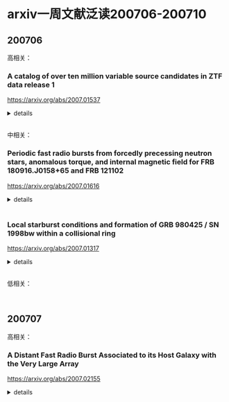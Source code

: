 # arxiv一周文献泛读200706-200710

## 200706

高相关：

### A catalog of over ten million variable source candidates in ZTF data release 1

https://arxiv.org/abs/2007.01537

<details>
<summary>details</summary>

Authors: Eran O. Ofek, Maayane Soumagnac, Guy Nir et al.
Comments: Submitted to MNRAS

Variable sources probe a wide range of astrophysical phenomena. We present a catalog of over ten million variable source candidates found in Data Release 1 (DR1) of the Zwicky Transient Facility (ZTF). We perform a periodicity search up to a frequency of 160 day^-1, and we classify the light curves into erratic and smooth variables. We also present variability indicators and the results of a periodicity search, up to a frequency of 5 day^-1, for about 1 billion sources in the ZTF-DR1 light curve database. We present several new short-period (<90 min) candidates, and about 60 new dwarf nova candidates, including two candidate eclipsing systems. Both the 10 million variables catalog and ~1 billion source catalog are available online in catsHTM format. 

</details>

<br />

中相关：

### Periodic fast radio bursts from forcedly  precessing neutron stars, anomalous torque, and internal magnetic field  for FRB 180916.J0158+65 and FRB 121102

https://arxiv.org/abs/2007.01616

<details>
<summary>details</summary>

Authors: Denis Nikolaevich Sob'yanin (Lebedev Physical Institute)
Comments: 8 pages, 2 figures, MNRAS accepted

A recent discovery of the periodic activity of the repeating fast radio burst source FRB 180916.J0158+65 in the Canadian Hydrogen Intensity Mapping Experiment (CHIME) hints at possible origin of the FRB from a freely precessing neutron star with a magnetar magnetic field of about $10^{16}$ G. However, the absence of simultaneously detected high-energy emission in the Swift and AGILE observations imposes stringent constraints on the field magnitude and questions the possibility of such a progenitor. We show that consideration of forced precession of a neutron star **does not encounter the difficulty**. <font color=red>This kind of precession takes place even if the neutron star is not deformed and is brought about by the anomalous moment of electromagnetic forces induced by stellar rotation and determined by non-corotational currents</font>. Contrary to what is expected for the currents of corotation, the anomalous torque calculated by the direct method appears to be non-zero. If the observed 16.35-day period corresponds to the period of stellar precession, the inferred internal magnetic field appears to be about $6×10^{14}$ G for rotational period 1 s. For another possibly periodic FRB 121102 with 157-day period the magnetic field is even lower, $2×10^{14} G, thereby justifying earlier considerations and not ruling out the hypothesis of FRB origin from precessing neutron stars. 

- 这篇文章就CHIME近来发现的重复FRB 180916.J0158+65的周期性行为，探讨了受迫进动的中子星作为周期性FRB起源的可能性。
- FRB 180916.J0158+65的起源可能是磁场强度为$10^{16}$ G的自由进动（freely precessing）的中子星 (Levin et al. 2020;Zanazzi & Lai 2020)。
- 但因为Swift和AGILE并没有同时探测到这颗FRB的高能辐射，该系统的磁场会受到很强的限制(Tavani et al.2020)而降低上面说的这种起源的可能性，不过作者表示若考虑中子星是受迫进动的则不会遇到此问题。
- 这种进动在中子星没有变形的情况下也可以发生，且它是由电磁力的异常力矩（anomalous moment of electromagnetic forces）引起的，而这种异常力矩则是由星体旋转（steller rotation）和非同步旋转电流（non-corotational currents）引起并决定的。
- 如果观测到的16.35天的周期是与星体进动的周期对应，那么由此算出的内部磁场约为$6×10^{14}$ G ，对应自旋周期为1s。
- 另有一例周期为157天的周期性FRB121102再次情景下算出的磁场更低，$2×10^{14}$ G，（大概是符合高能的观测），因此不能排除进动的中子星作为FRB起源的可能性。

</details>

<br />

### Local starburst conditions and formation of GRB 980425 / SN 1998bw within a collisional ring

https://arxiv.org/abs/2007.01317

<details>
<summary>details</summary>

Authors: M. Arabsalmani, F. Renaud, S. Roychowdhury et al.
Comments: ApJ (in press), 12 pages, 4 figures, 1 table

We present the first spatially resolved study of molecular gas in the vicinity of a Gamma Ray Burst, using CO(2-1) emission line observations with the Atacama Large Millimetre Array (ALMA) at ~50 pc scales. The host galaxy of GRB 980425 contains a ring of high column density HI gas which is likely to have formed due to a collision between the GRB host and its companion galaxy, within which the GRB is located. We detect eleven molecular gas clumps in the galaxy, seven of which are within the gas ring. The clump closest to the GRB position is at a projected separation of ~280 pc. Although it is plausible that the GRB progenitor was ejected from clusters formed in this clump, we argue that the in situ formation of the GRB progenitor is the most likely scenario. We measure the molecular gas masses of the clumps and find them to be sufficient for forming massive star clusters. <font color=purple>The molecular gas depletion times of the clumps show a variation of ~2 dex, comparable with the large variation in depletion times found in starburst galaxies in the nearby Universe</font>. This demonstrates the presence of starburst modes of star formation on local scales in the galaxy, even while the galaxy as a whole cannot be categorised as a starburst based on its global properties. Our findings suggest that the progenitor of GRB 980425 was originated in a young massive star cluster formed in the starburst mode of star formation. 

- 本文讨论了在碰撞气体环中局部星暴条件下 GRB 980425 / SN 1998bw的形成。
- 我们使用ALMA在~50 pc 尺度下，通过CO(2-1)发射线的观测，对一个GRB附近的分子云进行了首次空间分辨研究。
- GRB 980425的宿主星系ESO 184–G82有一个高柱密度的HI气体环，这个环可能是在GRB宿主星系与其伴星系的碰撞中形成的。GRN 980425就位于这个环中。
- 我们在该星系中发现了11个分子气体团（molecular gas clump），其中7个在气体气体环中。最靠近GRB位置的气体团的投影距离为~280 pc。
- 尽管GRB的前身确有可能从这个气体团中形成的星团（clusters）中喷射出来的，作者认为这个GRB前身星是原位形成的情形是最有可能的，且前身星所在的气体云因为stellar feedback而被分散。
- 文章测量了这些气体团中分子气体耗尽时间（depletion times）$\tau_{dep}$（分子气体质量比上SFR，star formation rate），发现这些气体团的耗尽时间显示了  ~2 dex的弥散（spread,variation），显著大于类似尺度的普通星系的$\tau_{dep}$的弥散），但与附近宇宙中星暴星系里发现的耗尽时间的弥散相当。测量表明ESO 184–G82中存在（局部）星暴模式的恒星形成区，有利于致密且大质量的星团的形成。文章也估计了这些团的分子气体质量，发现它们足以形成大质量的星团。
- 我们的发现表明GRB 980425的前身星起源于恒星形成的星暴模式下形成的大质量星团。支持了GRB的大质量前身星是在 通常由低红移（$z \lt \sim 1.0$）的（星系？）相互作用 触发的星暴条件下形成的这一观点。

![fig1](/home/xlew/git/Astro101/weekly_news/20200706_10/2007.01317_fig1.png)
![tab1](/home/xlew/git/Astro101/weekly_news/20200706_10/2007.01317_tab1.png)

</details>

<br />

低相关：

<br />

## 200707

高相关：

### A Distant Fast Radio Burst Associated to its Host Galaxy with the Very Large Array

https://arxiv.org/abs/2007.02155

<details>
<summary>details</summary>

Authors: C. J. Law, B. J. Butler,  J. X. Prochaska et al.
Comments: Submitted to AAS Journals (ApJ) and revised for referee comments

We present the discovery and subarcsecond localization of a new Fast Radio Burst with the Karl G. Jansky Very Large Array and realfast search system. The FRB was discovered on 2019 June 14 with a dispersion measure of 959 pc/cm3. This is the highest DM of any localized FRB and its measured burst fluence of 0.6 Jy ms is less than nearly all other FRBs. The source is not detected to repeat in 15 hours of VLA observing and 153 hours of CHIME/FRB observing. We describe a suite of statistical and data quality tests we used to verify the significance of the event and its localization precision. Follow-up optical/infrared photometry with Keck and Gemini associate the FRB to a pair of galaxies with r∼23 mag. The false-alarm rate for radio transients of this significance that are associated with a host galaxy is roughly 3×10−4 hr−1. The two putative host galaxies have similar photometric redshifts of zphot∼0.6, but different colors and stellar masses. Comparing the host distance to that implied by the dispersion measure suggests a modest (~ 50 pc/cm$^3$) electron column density associated with the FRB environment or host galaxy/galaxies. 

- 19年6月14日，realfast系统发现并定位了一个FRB，其DM高达959 pc/cm3，是迄今为止DM最高的已定位的FRB，且其能量通量的测量值，0.6 Jy ms则几乎低于所有其它FRB。
- 这颗源在VLA的15小时观测以及CHIME/FRB的153小时观测中都没有显示出重复的迹象。
- Keck和Gemini的光学/近红外跟踪测光观测显示FRB与两个可能的遥远的宿主星系关联，它们的r星等均约为23等，且红移z均约为 0.6，但这两个星系的颜色和质量不同，所以作为FRB的环境也不同。
- 若把宿主星系的距离与由DM值推出的距离（z = 1.1 ~ 1.3）相比较，发现FRB的红移要远超过两个可能的宿主星系。文章指出这可能是因为DM值中出银河系介质的贡献外还有其它的成分的贡献，例如宿主星系以及星际介质的贡献，或低估了银河系对DM的贡献。

![tab1](/home/xlew/git/Astro101/weekly_news/20200706_10/2007.02155_tab1.png)
![fig5](/home/xlew/git/Astro101/weekly_news/20200706_10/2007.02155_fig5.png)

<details>

<br />

中相关：

### Wind-powered afterglows of gamma-ray bursts:  flares, plateaus and steepdecays

https://arxiv.org/abs/2007.02889

<details>
<summary>details</summary>

Authors: Yonggang Luo (Purdue University), Maxim Lyutikov (Purdue University)
No comments.

Afterglows of gamma-ray bursts often show flares, plateaus, and sudden intensity drops: these temporal features are difficult to explain as coming from the forward shock. <font color=red>We calculate radiative properties of early GRB afterglows with the dominant contribution from the reverse shock (RS) propagating in an ultra-relativistic (pulsar-like) wind produced by the long-lasting central engine</font>. RS emission occurs in the fast cooling regime - this ensures high radiative efficiency and allows fast intensity variations. We demonstrate that: (i) mild wind power, of the order of ∼$10^{46}$ erg/s, can reproduce the afterglows' plateau phase; (ii) termination of the wind can produce sudden steep decays; (iii) mild variations in the wind luminosity can produce short-duration afterglow flares. 

- 针对GRB余辉中出现的单凭前向激波难以解释的耀发，平台以及突然的强度衰减等现象，本文计算了当在 由长期活动的中心引擎产生的极端相对论性wind 中传播的反向激波（反向激波发生在快冷却阶段，因此有较高的辐射效率，导致其辐射可以随着wind的性质的变化而发生较快的强度变化）占主导时的早期GRB余辉的辐射性质，展示了：
  - mild（这里应该也包含平稳的意思，因为按原文意思，辐射功率与wind功率成比例，只要wind功率保持平稳，辐射就会保持相对平稳）功率的wind，如$~ 10^{46}$ erg/s，可以产生余辉的平台期；
  - wind的终止(termination，比如因为中子星塌缩成黑洞或吸积盘物质耗尽)能产生突然的快速衰减；
  - wind光度轻微的变化能产生短暂的余辉耀发。
- 关于wind: 假设在最初的GRB爆发中形成了一个高能的脉冲星，脉冲星会产生高度磁化且高度相对论性的类脉冲星风(pulsar-likewind)，星风再激波化外面扩展开来的喷射物。因此该系统是由两个相对论性爆发组成的。

![fig1](/home/xlew/git/Astro101/weekly_news/20200706_10/2007.02889_fig1.png)
![fig2](/home/xlew/git/Astro101/weekly_news/20200706_10/2007.02889_fig2.png)
![fig4](/home/xlew/git/Astro101/weekly_news/20200706_10/2007.02889_fig4.png)

</details>

### Triaxially-deformed Freely-precessing Neutron Stars: Continuous electromagnetic and gravitational radiation

https://arxiv.org/abs/2007.02528

<details>
<summary>details</summary>

Authors: Yong Gao, Lijing Shao, Rui Xu et al.
Comments: 13 pages, 9 figures

The shape of a neutron star (NS) is closely linked to its internal structure and the equation of state of supranuclear matters. A rapidly rotating, asymmetric NS in the Milky Way undergoes free precession, making it a potential source for multimessenger observation. The free precession could manifest in (i) the spectra of continuous gravitational waves (GWs) in the kilohertz band for ground-based GW detectors, and (ii) the timing behavior and pulse-profile characteristics if the NS is monitored as a pulsar with radio and/or X-ray telescopes. We extend previous work and investigate in great detail the free precession of a triaxially deformed NS with analytical and numerical approaches. In particular, its associated continuous GWs and pulse signals are derived. Explicit examples are illustrated for the continuous GWs, as well as timing residuals in both time and frequency domains. These results are ready to be used for future multimessenger observation of triaxially-deformed freely-precessing NSs, in order to extract scientific implication as much as possible.

- 本文通过解析和数值方法研究了做为可以持续辐射电磁波和引力波的潜在候选体，三轴形变的自由进动中子星，的动力学演化以及其辐射信号的可能表现，包括脉冲轮廓特征以及连续的引力波的特征，并就不同情况进行了举例说明。

![fig7](/home/xlew/git/Astro101/weekly_news/20200706_10/2007.02528_fig7.png)
![fig8](/home/xlew/git/Astro101/weekly_news/20200706_10/2007.02528_fig8.png)
![fig9](/home/xlew/git/Astro101/weekly_news/20200706_10/2007.02528_fig9.png)

</details>

<br />

### A Search for Supernova Light Echoes in NGC 6946 with SITELLE

https://arxiv.org/abs/2007.02778

<details>
<summary>details</summary>

Authors: M.C. Radica, D. Welch, L. Rousseau-Nepton
Comments: 10 pages, 5 figures, accepted for publication in MNRAS

We present the analysis of four hours of spectroscopic observations of NGC 6946 with the SITELLE Imaging Fourier Transform Spectrometer on the Canada-France-Hawaii Telescope, acquired to search for supernova light echoes from its ten modern supernovae. <font color=red>We develop a novel spectroscopic search method: identifying negatively sloped continua in the narrow-band SN3 filter as candidate highly-broadened P-Cygni profiles in the Hα line, which would be characteristic of the spectra of supernovae ejecta</font>. We test our methodology by looking for light echoes from any of the ten supernovae observed in NGC 6946 in the past 100 years. We find no evidence of light echoes above the survey surface brightness limit of $1×10^{−15} erg/s/cm^2/arcsec^2$. 

- 本文提出了一种新的光谱搜寻方法搜寻超新星的光回声（light echoes），并将尝试将其用来寻找NGC 6946中观测到的10颗超新星的光回声，使用的仪器为加拿大-法国-夏威夷望远镜的SITELLE Imaging Fourier Transform Spectrometer。但结果并未能成功在这10个超新星中找到回声。
- 超新星光回声是指超新星爆发后一小部分光被尘埃散射回观测者的视线内而表现出来的晚期辐射。

![fig4](/home/xlew/git/Astro101/weekly_news/20200706_10/2007.02778_fig4.png)

</details>

<br />

低相关：

### Supernova Triggers for End-Devonian Extinctions?

https://arxiv.org/abs/2007.01887

<details>
<summary>details</summary>

Authors: Brian D. Fields, Adrian L. Melott, John Ellis et al.
Comments: 4 pages, no figures. Submitted to PNAS Brief Reports. Comments welcome. Creative Commons CC BY-NC-ND license

The Late Devonian was a protracted period of low speciation resulting in biodiversity decline, culminating in extinction events near the Devonian-Carboniferous boundary. Recent evidence indicates that the final extinction event may have coincided with a dramatic drop in stratospheric ozone, possibly due to a global temperature rise. Here we study an alternative possible cause for the postulated ozone drop:<font color=red>a nearby supernova explosion that could inflict damage by accelerating cosmic rays that can deliver ionizing radiation for up to∼100kyr. We therefore propose that end-Devonian extinction was triggered by one or more supernova explosions at∼20 pc, somewhat beyond the “kill distance” that would have precipitated a full mass extinction</font>.Nearby supernovae are likely due to core-collapses of massive starsin clusters in the thin Galactic disk in which the Sun resides. Detect-ing any of the long-lived radioisotopes 146 Sm, 235 U or 244 Pu in one or more end-Devonian extinction strata would confirm a supernova origin, point to the core-collapse explosion of a massive star, and probe supernova nucleosythesis. Other possible tests of the supernova hypothesis are discussed.

- 本文提出一个导致泥盆纪晚期生物灭绝的可能原因：附近的超新星爆发导致被加速的宇宙线释放出作用距离超远的电离辐射，进而导致地球平流层臭氧急剧下降，最后导致大规模生物灭绝。

</details>